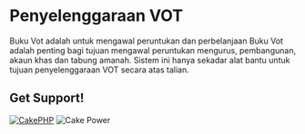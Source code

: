 Penyelenggaraan VOT
=======

Buku Vot adalah untuk mengawal peruntukan dan perbelanjaan 
Buku Vot adalah penting bagi tujuan mengawal peruntukan mengurus, pembangunan, akaun khas dan tabung amanah. 
Sistem ini hanya sekadar alat bantu untuk tujuan penyelenggaraan VOT secara atas talian.

Get Support!
------------

[![CakePHP](http://cakephp.org/img/logo/powered_by_cake_logo_25.png)](http://www.cakephp.org)
![Cake Power](https://raw.github.com/cakephp/cakephp/master/lib/Cake/Console/Templates/skel/webroot/img/cake.power.gif)
